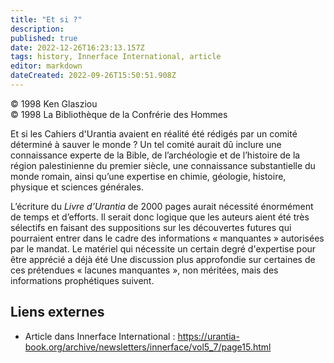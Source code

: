 ```yaml
---
title: "Et si ?"
description: 
published: true
date: 2022-12-26T16:23:13.157Z
tags: history, Innerface International, article
editor: markdown
dateCreated: 2022-09-26T15:50:51.908Z
---
```


<p class="v-card v-sheet theme--light gray lighten-3 px-2">© 1998 Ken Glasziou<br>© 1998 La Bibliothèque de la Confrérie des Hommes</p>


Et si les Cahiers d'Urantia avaient en réalité été rédigés par un comité déterminé à sauver le monde ? Un tel comité aurait dû inclure une connaissance experte de la Bible, de l’archéologie et de l’histoire de la région palestinienne du premier siècle, une connaissance substantielle du monde romain, ainsi qu’une expertise en chimie, géologie, histoire, physique et sciences générales.

L’écriture du _Livre d’Urantia_ de 2000 pages aurait nécessité énormément de temps et d’efforts. Il serait donc logique que les auteurs aient été très sélectifs en faisant des suppositions sur les découvertes futures qui pourraient entrer dans le cadre des informations « manquantes » autorisées par le mandat. Le matériel qui nécessite un certain degré d'expertise pour être apprécié a déjà été Une discussion plus approfondie sur certaines de ces prétendues « lacunes manquantes », non méritées, mais des informations prophétiques suivent.

## Liens externes

- Article dans Innerface International : https://urantia-book.org/archive/newsletters/innerface/vol5_7/page15.html



